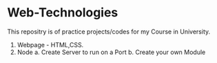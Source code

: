 # Web-Technologies

This repositry is of practice projects/codes for my Course in University.

1. Webpage - HTML,CSS.
2. Node 
  a. Create Server to run on a Port
  b. Create your own Module
  
